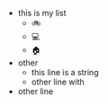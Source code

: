 * this is my list
  * :bike:
  * :computer:
  * :house:
* other
  * this line is a string
  * other line with
* other line 
